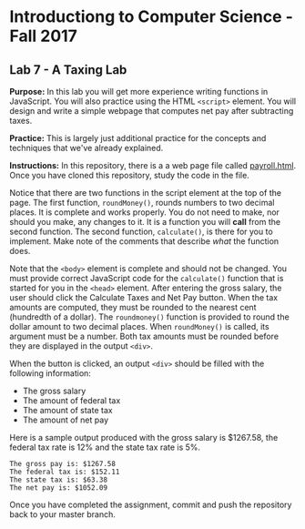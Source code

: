 # Introductiong to Computer Science - Fall 2017

## Lab 7 - A Taxing Lab

**Purpose:** In this lab you will get more experience writing functions in JavaScript. You will also practice using the HTML `<script>` element. You will design and write a simple webpage that computes net pay after subtracting taxes.

**Practice:** This is largely just additional practice for the concepts and techniques that we've already explained.

**Instructions:** In this repository, there is a a web page file called [payroll.html](payrol.html). Once you have cloned this repository, study the code in the file.

Notice that there are two functions in the script element at the top of the page. The first function, `roundMoney()`, rounds numbers to two decimal places. It is complete and works properly. You do not need to make, nor should you make, any changes to it. It is a function you will **call** from the second function. The second function, `calculate()`, is there for you to implement. Make note of the comments that describe _what_ the function does.

Note that the `<body>` element is complete and should not be changed. You must provide correct JavaScript code for the `calculate()` function that is started for you in the `<head>` element. After entering the gross salary, the user should click the Calculate Taxes and Net Pay button. When the tax amounts are computed, they must be rounded to the nearest cent (hundredth of a dollar). The `roundmoney()` function is provided to round the dollar amount to two decimal places. When `roundMoney()` is called, its argument must be a number. Both tax amounts must be rounded before they are displayed in the output `<div>`.

When the button is clicked, an output `<div>` should be filled with the following information:

* The gross salary
* The amount of federal tax
* The amount of state tax
* The amount of net pay

Here is a sample output produced with the gross salary is $1267.58, the federal tax rate is 12% and the state tax rate is 5%.

```
The gross pay is: $1267.58
The federal tax is: $152.11
The state tax is: $63.38
The net pay is: $1052.09
```

Once you have completed the assignment, commit and push the repository back to your master branch.
